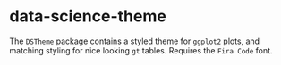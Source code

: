 # data-science-theme

The `DSTheme` package contains a styled theme for `ggplot2` plots, and 
matching styling for nice looking `gt` tables. Requires the `Fira Code` font.
